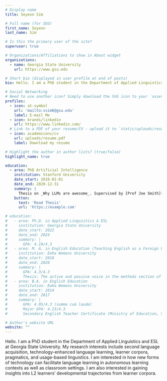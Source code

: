 ```yaml
---
# Display name
title: Soyeon Sim

# Full name (for SEO)
first_name: Soyeon
last_name: Sim

# Is this the primary user of the site?
superuser: true

# Organizations/Affiliations to show in About widget
organizations:
  - name: Georgia State University
    url: https://www.gsu.edu

# Short bio (displayed in user profile at end of posts)
bio: Hello. I am a PhD student in the Department of Applied Linguistics and ESL at Georgia State University. My research interests include second language acquisition, technology-enhanced language learning, learner corpora, pragmatics, and usage-based linguistics. I am interested in how new forms of technology can facilitate language learning in autonomous learning contexts as well as classroom settings. I am also interested in gaining insights into L2 learners’ developmental trajectories from learner corpora.

# Social Networking
# Need to use another icon? Simply download the SVG icon to your `assets/media/icons/` folder.
profiles:
  - icon: at-symbol
    url: 'mailto:ssim6@gsu.edu'
    label: E-mail Me
  - icon: brands/linkedin
    url: https://www.linkedin.com/
  # Link to a PDF of your resume/CV - upload it to `static/uploads/resume.pdf`
  - icon: academicons/cv
    url: uploads/resume.pdf
    label: Download my resume

# Highlight the author in author lists? (true/false)
highlight_name: true

education:
  - area: PhD Artificial Intelligence
    institution: Stanford University
    date_start: 2016-01-01
    date_end: 2020-12-31
    summary: |
      Thesis on _Why LLMs are awesome_. Supervised by [Prof Joe Smith](https://example.com). Presented papers at 5 IEEE conferences with the contributions being published in 2 Springer journals.
    button:
      text: 'Read Thesis'
      url: 'https://example.com'

# education:
#   - area: Ph.D. in Applied Linguistics & ESL
#     institution: Georgia State University
#     date_start: 2022
#     date_end: 2024
#     summary: |
#       GPA: 4.19/4.3
#   - area: M. A. in English Education (Teaching English as a Foreign Language)
#     institution: Ewha Womans University
#     date_start: 2018
#     date_end: 2020
#     summary: |
#       GPA: 4.3/4.3
#       Thesis: The active and passive voice in the methods section of applied linguistics research articles
#   - area: B.A. in English Education
#     institution: Ewha Womans University
#     date_start: 2014
#     date_end: 2017
#     summary: |
#       GPA: 4.05/4.3 (summa cum laude)
#       Major GPA: 4.13/4.3
#       Secondary English Teacher Certificate (Ministry of Education, South Korea)

# Author's website URL
website: ""
---
```


Hello. I am a PhD student in the Department of Applied Linguistics and ESL at Georgia State University. My research interests include second language acquisition, technology-enhanced language learning, learner corpora, pragmatics, and usage-based linguistics. I am interested in how new forms of technology can facilitate language learning in autonomous learning contexts as well as classroom settings. I am also interested in gaining insights into L2 learners’ developmental trajectories from learner corpora.

